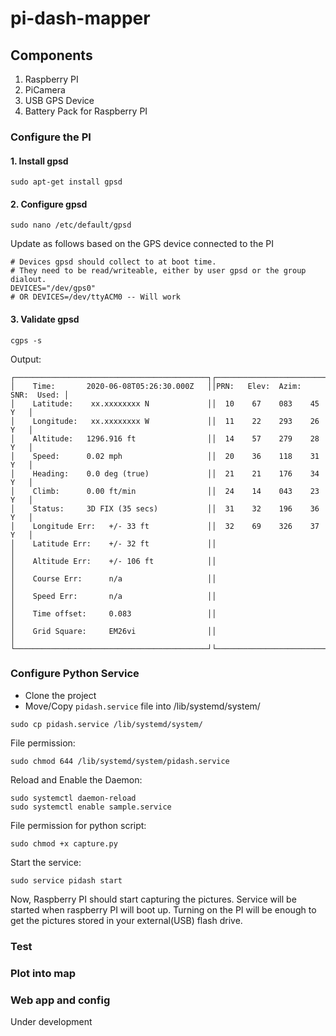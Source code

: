 # pi-dash-mapper
## Components
1. Raspberry PI
2. PiCamera
3. USB GPS Device 
4. Battery Pack for Raspberry PI

### Configure the PI
#### 1. Install gpsd
```shell script
sudo apt-get install gpsd
```
#### 2. Configure gpsd
```shell script
sudo nano /etc/default/gpsd
```
Update as follows based on the GPS device connected to the PI
```shell script
# Devices gpsd should collect to at boot time.
# They need to be read/writeable, either by user gpsd or the group dialout.
DEVICES="/dev/gps0"  
# OR DEVICES=/dev/ttyACM0 -- Will work
```
#### 3. Validate gpsd
```shell script
cgps -s
```
Output:
```shell script
┌───────────────────────────────────────────┐┌─────────────────────────────────┐
│    Time:       2020-06-08T05:26:30.000Z   ││PRN:   Elev:  Azim:  SNR:  Used: │
│    Latitude:    xx.xxxxxxxx N             ││  10    67    083    45      Y   │
│    Longitude:   xx.xxxxxxxx W             ││  11    22    293    26      Y   │
│    Altitude:   1296.916 ft                ││  14    57    279    28      Y   │
│    Speed:      0.02 mph                   ││  20    36    118    31      Y   │
│    Heading:    0.0 deg (true)             ││  21    21    176    34      Y   │
│    Climb:      0.00 ft/min                ││  24    14    043    23      Y   │
│    Status:     3D FIX (35 secs)           ││  31    32    196    36      Y   │
│    Longitude Err:   +/- 33 ft             ││  32    69    326    37      Y   │
│    Latitude Err:    +/- 32 ft             ││                                 │
│    Altitude Err:    +/- 106 ft            ││                                 │
│    Course Err:      n/a                   ││                                 │
│    Speed Err:       n/a                   ││                                 │
│    Time offset:     0.083                 ││                                 │
│    Grid Square:     EM26vi                ││                                 │
└───────────────────────────────────────────┘└─────────────────────────────────┘
```

### Configure Python Service
- Clone the project
- Move/Copy `pidash.service` file into /lib/systemd/system/
```shell script
sudo cp pidash.service /lib/systemd/system/
```

File permission:
```sbtshell
sudo chmod 644 /lib/systemd/system/pidash.service
```

Reload and Enable the Daemon:
```sbtshell
sudo systemctl daemon-reload
sudo systemctl enable sample.service
```

File permission for python script:
```sbtshell
sudo chmod +x capture.py 
```

Start the service:
```sbtshell
sudo service pidash start
```

Now, Raspberry PI should start capturing the pictures. Service will be started when raspberry PI will boot up. Turning on the PI will be enough to get the pictures stored in your external(USB) flash drive.



### Test

### Plot into map

### Web app and config
Under development


